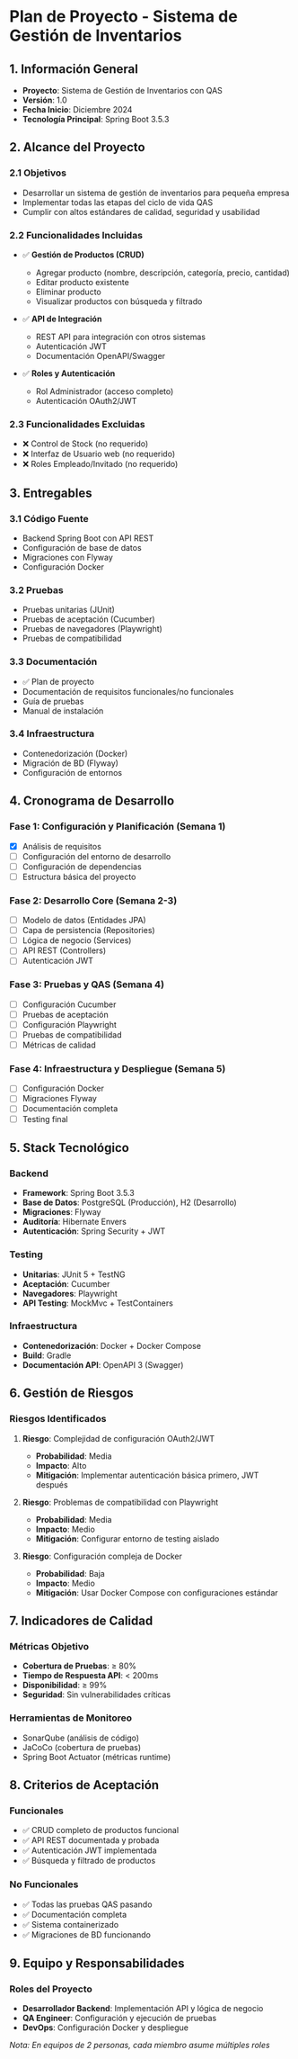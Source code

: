 # Plan de Proyecto - Sistema de Gestión de Inventarios

## 1. Información General
- **Proyecto**: Sistema de Gestión de Inventarios con QAS
- **Versión**: 1.0
- **Fecha Inicio**: Diciembre 2024
- **Tecnología Principal**: Spring Boot 3.5.3

## 2. Alcance del Proyecto

### 2.1 Objetivos
- Desarrollar un sistema de gestión de inventarios para pequeña empresa
- Implementar todas las etapas del ciclo de vida QAS
- Cumplir con altos estándares de calidad, seguridad y usabilidad

### 2.2 Funcionalidades Incluidas
- ✅ **Gestión de Productos (CRUD)**
  - Agregar producto (nombre, descripción, categoría, precio, cantidad)
  - Editar producto existente
  - Eliminar producto
  - Visualizar productos con búsqueda y filtrado

- ✅ **API de Integración**
  - REST API para integración con otros sistemas
  - Autenticación JWT
  - Documentación OpenAPI/Swagger

- ✅ **Roles y Autenticación**
  - Rol Administrador (acceso completo)
  - Autenticación OAuth2/JWT

### 2.3 Funcionalidades Excluidas
- ❌ Control de Stock (no requerido)
- ❌ Interfaz de Usuario web (no requerido)
- ❌ Roles Empleado/Invitado (no requerido)

## 3. Entregables

### 3.1 Código Fuente
- Backend Spring Boot con API REST
- Configuración de base de datos
- Migraciones con Flyway
- Configuración Docker

### 3.2 Pruebas
- Pruebas unitarias (JUnit)
- Pruebas de aceptación (Cucumber)
- Pruebas de navegadores (Playwright)
- Pruebas de compatibilidad

### 3.3 Documentación
- ✅ Plan de proyecto
- Documentación de requisitos funcionales/no funcionales
- Guía de pruebas
- Manual de instalación

### 3.4 Infraestructura
- Contenedorización (Docker)
- Migración de BD (Flyway)
- Configuración de entornos

## 4. Cronograma de Desarrollo

### Fase 1: Configuración y Planificación (Semana 1)
- [x] Análisis de requisitos
- [ ] Configuración del entorno de desarrollo
- [ ] Configuración de dependencias
- [ ] Estructura básica del proyecto

### Fase 2: Desarrollo Core (Semana 2-3)
- [ ] Modelo de datos (Entidades JPA)
- [ ] Capa de persistencia (Repositories)
- [ ] Lógica de negocio (Services)
- [ ] API REST (Controllers)
- [ ] Autenticación JWT

### Fase 3: Pruebas y QAS (Semana 4)
- [ ] Configuración Cucumber
- [ ] Pruebas de aceptación
- [ ] Configuración Playwright
- [ ] Pruebas de compatibilidad
- [ ] Métricas de calidad

### Fase 4: Infraestructura y Despliegue (Semana 5)
- [ ] Configuración Docker
- [ ] Migraciones Flyway
- [ ] Documentación completa
- [ ] Testing final

## 5. Stack Tecnológico

### Backend
- **Framework**: Spring Boot 3.5.3
- **Base de Datos**: PostgreSQL (Producción), H2 (Desarrollo)
- **Migraciones**: Flyway
- **Auditoría**: Hibernate Envers
- **Autenticación**: Spring Security + JWT

### Testing
- **Unitarias**: JUnit 5 + TestNG
- **Aceptación**: Cucumber
- **Navegadores**: Playwright
- **API Testing**: MockMvc + TestContainers

### Infraestructura
- **Contenedorización**: Docker + Docker Compose
- **Build**: Gradle
- **Documentación API**: OpenAPI 3 (Swagger)

## 6. Gestión de Riesgos

### Riesgos Identificados
1. **Riesgo**: Complejidad de configuración OAuth2/JWT
   - **Probabilidad**: Media
   - **Impacto**: Alto
   - **Mitigación**: Implementar autenticación básica primero, JWT después

2. **Riesgo**: Problemas de compatibilidad con Playwright
   - **Probabilidad**: Media
   - **Impacto**: Medio
   - **Mitigación**: Configurar entorno de testing aislado

3. **Riesgo**: Configuración compleja de Docker
   - **Probabilidad**: Baja
   - **Impacto**: Medio
   - **Mitigación**: Usar Docker Compose con configuraciones estándar

## 7. Indicadores de Calidad

### Métricas Objetivo
- **Cobertura de Pruebas**: ≥ 80%
- **Tiempo de Respuesta API**: < 200ms
- **Disponibilidad**: ≥ 99%
- **Seguridad**: Sin vulnerabilidades críticas

### Herramientas de Monitoreo
- SonarQube (análisis de código)
- JaCoCo (cobertura de pruebas)
- Spring Boot Actuator (métricas runtime)

## 8. Criterios de Aceptación

### Funcionales
- ✅ CRUD completo de productos funcional
- ✅ API REST documentada y probada
- ✅ Autenticación JWT implementada
- ✅ Búsqueda y filtrado de productos

### No Funcionales
- ✅ Todas las pruebas QAS pasando
- ✅ Documentación completa
- ✅ Sistema containerizado
- ✅ Migraciones de BD funcionando

## 9. Equipo y Responsabilidades

### Roles del Proyecto
- **Desarrollador Backend**: Implementación API y lógica de negocio
- **QA Engineer**: Configuración y ejecución de pruebas
- **DevOps**: Configuración Docker y despliegue

*Nota: En equipos de 2 personas, cada miembro asume múltiples roles* 